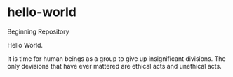 # hello-world
Beginning Repository

Hello World.

It is time for human beings as a group to give up insignificant divisions.  The only devisions that have ever mattered are ethical acts and unethical acts.
